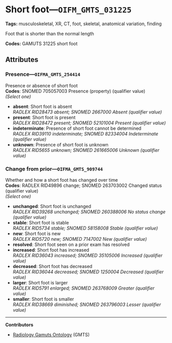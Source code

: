 # Short foot—`OIFM_GMTS_031225`

**Tags:** musculoskeletal, XR, CT, foot, skeletal, anatomical variation, finding

Foot that is shorter than the normal length

**Codes:** GAMUTS 31225 short foot

## Attributes

### Presence—`OIFMA_GMTS_254414`

Presence or absence of short foot  
**Codes**: SNOMED 705057003 Presence (property) (qualifier value)  
*(Select one)*

- **absent**: Short foot is absent  
_RADLEX RID28473 absent; SNOMED 2667000 Absent (qualifier value)_
- **present**: Short foot is present  
_RADLEX RID28472 present; SNOMED 52101004 Present (qualifier value)_
- **indeterminate**: Presence of short foot cannot be determined  
_RADLEX RID39110 indeterminate; SNOMED 82334004 Indeterminate (qualifier value)_
- **unknown**: Presence of short foot is unknown  
_RADLEX RID5655 unknown; SNOMED 261665006 Unknown (qualifier value)_

### Change from prior—`OIFMA_GMTS_909744`

Whether and how a short foot has changed over time  
**Codes**: RADLEX RID49896 change; SNOMED 263703002 Changed status (qualifier value)  
*(Select one)*

- **unchanged**: Short foot is unchanged  
_RADLEX RID39268 unchanged; SNOMED 260388006 No status change (qualifier value)_
- **stable**: Short foot is stable  
_RADLEX RID5734 stable; SNOMED 58158008 Stable (qualifier value)_
- **new**: Short foot is new  
_RADLEX RID5720 new; SNOMED 7147002 New (qualifier value)_
- **resolved**: Short foot seen on a prior exam has resolved  
- **increased**: Short foot has increased  
_RADLEX RID36043 increased; SNOMED 35105006 Increased (qualifier value)_
- **decreased**: Short foot has decreased  
_RADLEX RID36044 decreased; SNOMED 1250004 Decreased (qualifier value)_
- **larger**: Short foot is larger  
_RADLEX RID5791 enlarged; SNOMED 263768009 Greater (qualifier value)_
- **smaller**: Short foot is smaller  
_RADLEX RID38669 diminished; SNOMED 263796003 Lesser (qualifier value)_

---

**Contributors**

- [Radiology Gamuts Ontology](https://gamuts.net/) (GMTS)